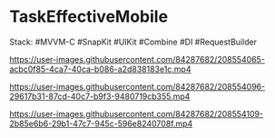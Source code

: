 # TaskEffectiveMobile
Stack: #MVVM-C #SnapKit #UIKit #Combine #DI #RequestBuilder


https://user-images.githubusercontent.com/84287682/208554065-acbc0f85-4ca7-40ca-b086-a2d838183e1c.mp4



https://user-images.githubusercontent.com/84287682/208554096-29617b31-87cd-40c7-b9f3-9480719cb355.mp4



https://user-images.githubusercontent.com/84287682/208554109-2b85e6b6-29b1-47c7-945c-596e8240708f.mp4

